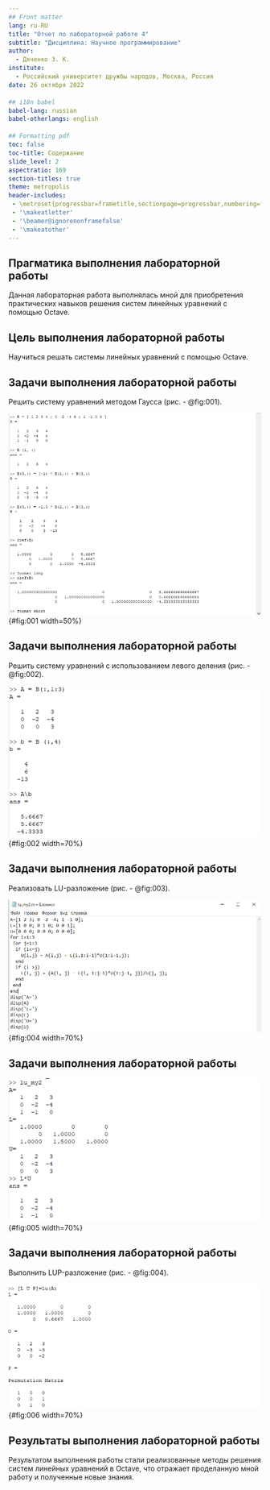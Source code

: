 ```yaml
---
## Front matter
lang: ru-RU
title: "Отчет по лабораторной работе 4"
subtitle: "Дисциплина: Научное программирование"
author:
  - Дяченко З. К.
institute:
  - Российский университет дружбы народов, Москва, Россия
date: 26 октября 2022

## i18n babel
babel-lang: russian
babel-otherlangs: english

## Formatting pdf
toc: false
toc-title: Содержание
slide_level: 2
aspectratio: 169
section-titles: true
theme: metropolis
header-includes:
 - \metroset{progressbar=frametitle,sectionpage=progressbar,numbering=fraction}
 - '\makeatletter'
 - '\beamer@ignorenonframefalse'
 - '\makeatother'
---
```


## Прагматика выполнения лабораторной работы

Данная лабораторная работа выполнялась мной для приобретения практических навыков решения систем линейных уравнений с помощью Octave.

## Цель выполнения лабораторной работы

Научиться решать системы линейных уравнений с помощью Octave.

## Задачи выполнения лабораторной работы

Решить систему уравнений методом Гаусса (рис. - @fig:001).

![Метод Гаусса](images/1.png){#fig:001 width=50%}

## Задачи выполнения лабораторной работы

Решить систему уравнений с использованием левого деления (рис. - @fig:002).

![Левое деление](images/2.png){#fig:002 width=70%}

## Задачи выполнения лабораторной работы

Реализовать LU-разложение (рис. - @fig:003).

![LU-разложение](images/3_1.png){#fig:004 width=70%}

## Задачи выполнения лабораторной работы

![LU-разложение](images/3_2.png){#fig:005 width=70%}

## Задачи выполнения лабораторной работы

Выполнить LUP-разложение (рис. - @fig:004).

![LUP-разложение матрицы](images/4.png){#fig:006 width=70%}

## Результаты выполнения лабораторной работы

Результатом выполнения работы стали реализованные методы решения систем линейных уравнений в Octave, что отражает проделанную мной работу и полученные новые знания.

